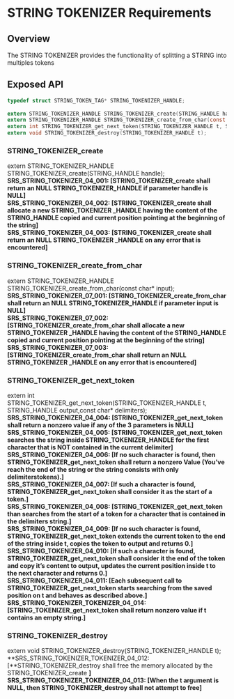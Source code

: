 STRING TOKENIZER Requirements
================

## Overview
The STRING TOKENIZER provides the functionality of splitting a STRING into multiples tokens

## Exposed API
```C
typedef struct STRING_TOKEN_TAG* STRING_TOKENIZER_HANDLE;
 
extern STRING_TOKENIZER_HANDLE STRING_TOKENIZER_create(STRING_HANDLE handle);
extern STRING_TOKENIZER_HANDLE STRING_TOKENIZER_create_from_char(const char* input);
extern int STRING_TOKENIZER_get_next_token(STRING_TOKENIZER_HANDLE t, STRING_HANDLE output, const char* delimiters);
extern void STRING_TOKENIZER_destroy(STRING_TOKENIZER_HANDLE t);
```
### STRING_TOKENIZER_create
extern STRING_TOKENIZER_HANDLE STRING_TOKENIZER_create(STRING_HANDLE handle);
**SRS_STRING_TOKENIZER_04_001: [**STRING_TOKENIZER_create shall return an NULL STRING_TOKENIZER_HANDLE if parameter handle is NULL**]**   
**SRS_STRING_TOKENIZER_04_002: [**STRING_TOKENIZER_create shall allocate a new STRING_TOKENIZER _HANDLE having the content of the STRING_HANDLE copied and current position pointing at the beginning of the string**]**   
**SRS_STRING_TOKENIZER_04_003: [**STRING_TOKENIZER_create shall return an NULL STRING_TOKENIZER _HANDLE on any error that is encountered**]**   

### STRING_TOKENIZER_create_from_char
extern STRING_TOKENIZER_HANDLE STRING_TOKENIZER_create_from_char(const char* input);
**SRS_STRING_TOKENIZER_07_001: [**STRING_TOKENIZER_create_from_char shall return an NULL STRING_TOKENIZER_HANDLE if parameter input is NULL**]**   
**SRS_STRING_TOKENIZER_07_002: [**STRING_TOKENIZER_create_from_char shall allocate a new STRING_TOKENIZER _HANDLE having the content of the STRING_HANDLE copied and current position pointing at the beginning of the string**]**   
**SRS_STRING_TOKENIZER_07_003: [**STRING_TOKENIZER_create_from_char shall return an NULL STRING_TOKENIZER _HANDLE on any error that is encountered**]**   

### STRING_TOKENIZER_get_next_token
extern int STRING_TOKENIZER_get_next_token(STRING_TOKENIZER_HANDLE t, STRING_HANDLE output,const char* delimiters); 
**SRS_STRING_TOKENIZER_04_004: [**STRING_TOKENIZER_get_next_token shall return a nonzero value if any of the 3 parameters is NULL**]**   
**SRS_STRING_TOKENIZER_04_005: [**STRING_TOKENIZER_get_next_token searches the string inside STRING_TOKENIZER_HANDLE for the first character that is NOT contained in the current delimiter**]**   
**SRS_STRING_TOKENIZER_04_006: [**If no such character is found, then STRING_TOKENIZER_get_next_token shall return a nonzero Value (You’ve reach the end of the string or the string consists with only delimiterstokens).**]**   
**SRS_STRING_TOKENIZER_04_007: [**If such a character is found, STRING_TOKENIZER_get_next_token shall consider it as the start of a token.**]**   
**SRS_STRING_TOKENIZER_04_008: [**STRING_TOKENIZER_get_next_token than searches from the start of a token for a character that is contained in the delimiters string.**]**   
**SRS_STRING_TOKENIZER_04_009: [**If no such character is found, STRING_TOKENIZER_get_next_token extends the current token to the end of the string inside t, copies the token to output and returns 0.**]**   
**SRS_STRING_TOKENIZER_04_010: [**If such a character is found, STRING_TOKENIZER_get_next_token shall consider it the end of the token and copy it’s content to output, updates the current position inside t to the next character and returns 0.**]**   
**SRS_STRING_TOKENIZER_04_011: [**Each subsequent call to STRING_TOKENIZER_get_next_token starts searching from the saved position on t and behaves as described above.**]**   
**SRS_STRING_TOKENIZER_TOKENIZER_04_014: [**STRING_TOKENIZER_get_next_token shall return nonzero value if t contains an empty string.**]**   

### STRING_TOKENIZER_destroy
extern void STRING_TOKENIZER_destroy(STRING_TOKENIZER_HANDLE t);  
**SRS_STRING_TOKENIZER_TOKENIZER_04_012: [**STRING_TOKENIZER_destroy shall free the memory allocated by the STRING_TOKENIZER_create **]**   
**SRS_STRING_TOKENIZER_TOKENIZER_04_013: [**When the t argument is NULL, then STRING_TOKENIZER_destroy shall not attempt to free**]**   

